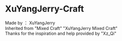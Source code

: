 # XuYangJerry-Craft
Made by ： XuYangJerry  
Inherited from "Mixed Craft"  "XuYangJerry Mixed Craft"   
Thanks for the inspiration and help provided by "Xz_Qi"
